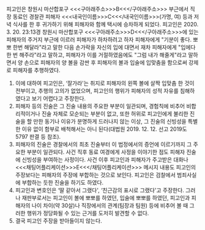 피고인은 창원시 마산합포구 <<<구아래주소>>>B<<</구아래주소>>> 부근에서 직장 동료인 경찰관 피해자 <<<내국인이름>>>C<<</내국인이름>>>(가명, 여) 등과 저녁 식사를 한 후 귀가하기 위해 피해자와 함께 택시에 승차하게 되었다.
피고인은 2020. 3. 20. 23:13경 창원시 마산합포구 <<<구아래주소>>>D<<</구아래주소>>>에 있는 피해자의 주거지 부근에 이르러 피해자가 하차하려고 하자 피해자에게 "기분이 좋다. 뽀뽀 한번 해달라"라고 말한 다음 손가락을 자신의 입에 대면서 재차 피해자에게 "입에다 한 번 해주라"라고 말하고, 피해자가 이를 거절하였음에도 "그럼 내가 해줄게"라고 말하면서 양 손으로 피해자의 양 볼을 감싼 후 피해자의 볼과 입술에 입맞춤을 함으로써 강제로 피해자를 추행하였다.
1. 이에 대하여 피고인은, ‘잘가라'는 취지로 피해자의 왼쪽 볼에 살짝 입맞춤 한 것이 전부이고, 추행의 고의가 없었으며, 피고인의 행위가 피해자의 성적 자유를 침해하였다고 보기 어렵다고 주장한다.
2. 피해자 등의 진술은 그 진술 내용의 주요한 부분이 일관되며, 경험칙에 비추어 비합리적이거나 진술 자체로 모순되는 부분이 없고, 또한 허위로 피고인에게 불리한 진술을 할 만한 동기나 이유가 분명하게 드러나지 않는 이상, 그 진술의 신빙성을 특별한 이유 없이 함부로 배척해서는 아니 된다(대법원 2019. 12. 12. 선고 2019도5797 판결 등 참조).
3. 피해자의 진술은 경찰에서의 최초 진술부터 이 법정에서의 증언에 이르기까지 그 주요한 부분이 일관되다. 사건 직후 동료 여경에게 사정을 이야기한 점도 피해자 진술에 신빙성을 부여하는 사정이다. 사건 이후 피고인과 피해자가 주고받은 대화나 <<<채팅어플리케이션>>>E<<</채팅어플리케이션>>> 메시지 내용도 피고인의 주장보다는 피해자의 주장에 부합하는 것으로 보인다.
피고인은 검찰에서 범죄사실에 부합하는 듯한 진술을 하기도 하였다.
4. 피고인과 변호인은 ‘딸 같아서 그랬다', ‘친근감의 표시로 그랬다'고 주장한다. 그러나 재판부로서는 피고인이 볼에 뽀뽀를 하였던, 입술에 뽀뽀를 하였던, 피고인과 피해자의 나이 차이(약 30살)나 직장에서의 관계(팀장과 팀원) 등에 비추어 볼 때 그러한 행위가 정당화될 수 있는 근거를 도저히 발견할 수 없다.
5. 결국 피고인 주장을 받아들이지 않는다.